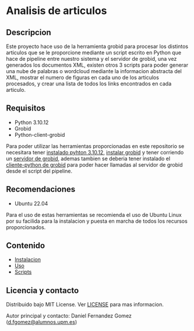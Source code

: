 # Analisis de articulos
## Descripcion  
Este proyecto hace uso de la herramienta grobid para procesar los distintos articulos que se le proporcione mediante un script escrito en Python que hace de pipeline entre nuestro sistema y el servidor de grobid, una vez generados los documentos XML, existen otros 3 scripts para poder generar una nube de palabras o wordcloud mediante la informacion abstracta del XML, mostrar el numero de figuras en cada uno de los articulos procesados, y crear una lista de todos los links encontrados en cada articulo.
## Requisitos
* Python 3.10.12
* Grobid
* Python-client-grobid
  
Para poder utilizar las herramientas proporcionadas en este repositorio se necesitara tener [instalado pyhton 3.10.12](), [instalar grobid](https://grobid.readthedocs.io/en/latest/Install-Grobid/) y tener corriendo un [servidor de grobid](https://grobid.readthedocs.io/en/latest/Grobid-service/), ademas tambien se deberia tener instalado el [cliente-python de grobid](https://github.com/kermitt2/grobid_client_python/blob/master/Readme.md) para poder hacer llamadas al servidor de grobid desde el script del pipeline.
## Recomendaciones
* Ubuntu 22.04

Para el uso de estas herramientas se recomienda el uso de Ubuntu Linux por su facilida para la instalacion y puesta en marcha de todos los recursos proporcionados.
## Contenido
- [Instalacion](https://extraccion-de-texto.readthedocs.io/es/latest/installation/)
- [Uso](https://extraccion-de-texto.readthedocs.io/es/latest/usage/)
- [Scripts](https://extraccion-de-texto.readthedocs.io/es/latest/scripts/)
## Licencia y contacto
Distribuido bajo MIT License. Ver [LICENSE](https://github.com/fdzdani/Extraccion-de-Texto/blob/Develop/LICENSE) para mas informacion.

Autor principal y contacto: Daniel Fernandez Gomez (d.fgomez@alumnos.upm.es)
